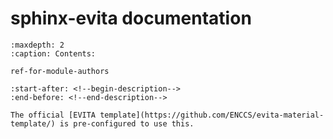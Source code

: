 # sphinx-evita documentation

```{toctree}
:maxdepth: 2
:caption: Contents:

ref-for-module-authors
```


```{include} ../README.md
:start-after: <!--begin-description-->
:end-before: <!--end-description-->
```

```{note}
The official [EVITA template](https://github.com/ENCCS/evita-material-template/) is pre-configured to use this.
```